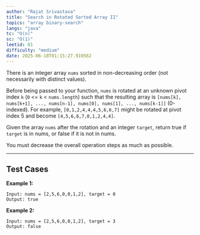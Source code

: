 ```yaml
---
author: "Rajat Srivastava"
title: "Search in Rotated Sorted Array II"
topics: "array binary-search"
langs: "java"
tc: "O(n)"
sc: "O(1)"
leetid: 81
difficulty: "medium"
date: 2025-06-18T01:15:27.910562
---
```


There is an integer array `nums` sorted in non-decreasing order (not necessarily with distinct values).

Before being passed to your function, 
`nums` is rotated at an unknown pivot index `k` (`0` <= `k` < `nums.length`) 
such that the resulting array is `[nums[k], nums[k+1], ..., nums[n-1], nums[0], nums[1], ..., nums[k-1]]` (0-indexed). 
For example, `[0,1,2,4,4,4,5,6,6,7]` might be rotated at pivot index 5 and become `[4,5,6,6,7,0,1,2,4,4]`.

Given the array `nums` after the rotation and an integer `target`, return true if `target` is in nums, or false if it is not in nums.

You must decrease the overall operation steps as much as possible.

---

## Test Cases

**Example 1:** 
```
Input: nums = [2,5,6,0,0,1,2], target = 0
Output: true
```

**Example 2:** 
```
Input: nums = [2,5,6,0,0,1,2], target = 3
Output: false
```